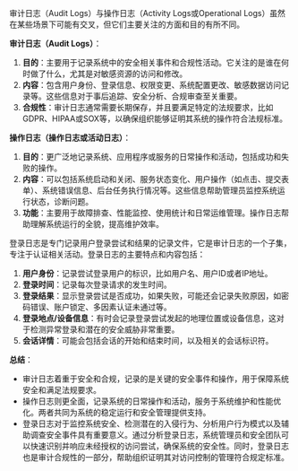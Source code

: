 
审计日志（Audit Logs）与操作日志（Activity Logs或Operational Logs）虽然在某些场景下可能有交叉，但它们主要关注的方面和目的有所不同。

**审计日志（Audit Logs）**：

1. **目的**：主要用于记录系统中的安全相关事件和合规性活动。它关注的是谁在何时做了什么，尤其是对敏感资源的访问和修改。
2. **内容**：包含用户身份、登录信息、权限变更、系统配置更改、敏感数据访问记录等。这些信息对于事后追踪、安全分析、合规审查至关重要。
3. **合规性**：审计日志通常需要长期保存，并且要满足特定的法规要求，比如GDPR、HIPAA或SOX等，以确保组织能够证明其系统的操作符合法规标准。

**操作日志（操作日志或活动日志）**：

1. **目的**：更广泛地记录系统、应用程序或服务的日常操作和活动，包括成功和失败的操作。
2. **内容**：可以包括系统启动和关闭、服务状态变化、用户操作（如点击、提交表单）、系统错误信息、后台任务执行情况等。这些信息帮助管理员监控系统运行状态，诊断问题。
3. **功能**：主要用于故障排查、性能监控、使用统计和日常运维管理。操作日志帮助理解系统运行的全貌，提高维护效率。


登录日志是专门记录用户登录尝试和结果的记录文件，它是审计日志的一个子集，专注于认证相关活动。登录日志的主要特点和内容包括：

1. **用户身份**：记录尝试登录用户的标识，比如用户名、用户ID或者IP地址。
2. **登录时间**：记录每次登录请求的发生时间。
3. **登录结果**：显示登录尝试是否成功，如果失败，可能还会记录失败原因，如密码错误、账户锁定、多因素认证未通过等。
4. **登录地点/设备信息**：有时会记录登录尝试发起的地理位置或设备信息，这对于检测异常登录和潜在的安全威胁非常重要。
5. **会话详情**：可能会包括会话的开始和结束时间，以及相关的会话标识符。


**总结**：
- 审计日志着重于安全和合规，记录的是关键的安全事件和操作，用于保障系统安全和满足法规要求。
- 操作日志则更全面，记录系统的日常操作和活动，服务于系统维护和性能优化。两者共同为系统的稳定运行和安全管理提供支持。
- 登录日志对于监控系统安全、检测潜在的入侵行为、分析用户行为模式以及辅助调查安全事件具有重要意义。通过分析登录日志，系统管理员和安全团队可以快速识别并响应未经授权的访问尝试，确保系统的安全性。同时，登录日志也是审计合规性的一部分，帮助组织证明其对访问控制的管理符合规定标准。

